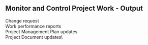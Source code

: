 ## Monitor and Control Project Work - Output
Change request \
Work performance reports\
Project Management Plan updates\
Project Document updates\


